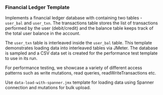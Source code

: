 ### Financial Ledger Template

Implements a financial ledger database with containing two tables - `user_bal` and `user_txn`. 
The transactions table stores the list of transactions performed by the user (debit/credit) and the balance table
keeps track of the total user balance in the account.

The `user_txn` table is interleaved inside the `user_bal` table. This template demonstrates loading data into 
interleaved tables via JMeter. The database is sampled and a CSV data set is created for the performance test
template to use in its run.

For performance testing, we showcase a variety of different access patterns such as write mutations, read queries,
readWriteTransactions etc.

Use `data-load-with-spanner.jmx` template for loading data using Spanner connection and mutations for bulk upload. 